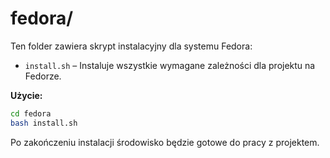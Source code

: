 # fedora/

Ten folder zawiera skrypt instalacyjny dla systemu Fedora:

- `install.sh` – Instaluje wszystkie wymagane zależności dla projektu na Fedorze.

**Użycie:**
```bash
cd fedora
bash install.sh
```

Po zakończeniu instalacji środowisko będzie gotowe do pracy z projektem.
